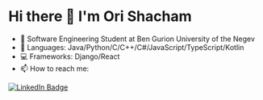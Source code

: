 # Hi there 👋 I'm Ori Shacham

- 🌱 Software Engineering Student at Ben Gurion University of the Negev
- :page_with_curl: Languages: Java/Python/C/C++/C#/JavaScript/TypeScript/Kotlin
- :computer: Frameworks: Django/React
- 📫 How to reach me: 
<div id="badges">
  <a href="https://www.linkedin.com/in/ori-shacham-5b995131/">
    <img src="https://img.shields.io/badge/LinkedIn-blue?style=for-the-badge&logo=linkedin&logoColor=white" alt="LinkedIn Badge"/>
  </a>
</div>

